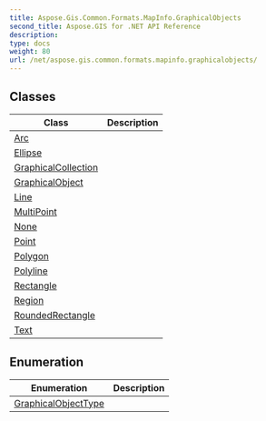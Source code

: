 ```yaml
---
title: Aspose.Gis.Common.Formats.MapInfo.GraphicalObjects
second_title: Aspose.GIS for .NET API Reference
description: 
type: docs
weight: 80
url: /net/aspose.gis.common.formats.mapinfo.graphicalobjects/
---
```



## Classes

| Class | Description |
| --- | --- |
| [Arc](./arc/) |  |
| [Ellipse](./ellipse/) |  |
| [GraphicalCollection](./graphicalcollection/) |  |
| [GraphicalObject](./graphicalobject/) |  |
| [Line](./line/) |  |
| [MultiPoint](./multipoint/) |  |
| [None](./none/) |  |
| [Point](./point/) |  |
| [Polygon](./polygon/) |  |
| [Polyline](./polyline/) |  |
| [Rectangle](./rectangle/) |  |
| [Region](./region/) |  |
| [RoundedRectangle](./roundedrectangle/) |  |
| [Text](./text/) |  |
## Enumeration

| Enumeration | Description |
| --- | --- |
| [GraphicalObjectType](./graphicalobjecttype/) |  |



